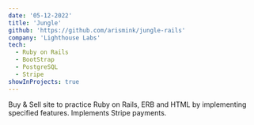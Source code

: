```yaml
---
date: '05-12-2022'
title: 'Jungle'
github: 'https://github.com/arismink/jungle-rails'
company: 'Lighthouse Labs'
tech:
  - Ruby on Rails
  - BootStrap
  - PostgreSQL
  - Stripe
showInProjects: true
---
```


Buy & Sell site to practice Ruby on Rails, ERB and HTML by implementing specified features. Implements Stripe payments.
